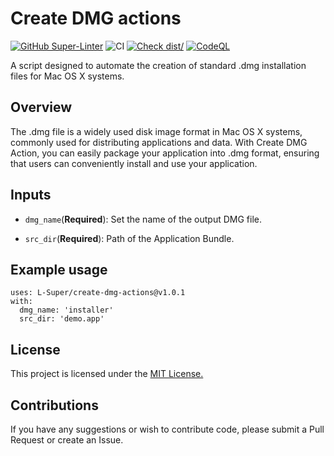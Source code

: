 # Create DMG actions

[![GitHub Super-Linter](https://github.com/actions/typescript-action/actions/workflows/linter.yml/badge.svg)](https://github.com/super-linter/super-linter)
![CI](https://github.com/actions/typescript-action/actions/workflows/ci.yml/badge.svg)
[![Check dist/](https://github.com/actions/typescript-action/actions/workflows/check-dist.yml/badge.svg)](https://github.com/actions/typescript-action/actions/workflows/check-dist.yml)
[![CodeQL](https://github.com/actions/typescript-action/actions/workflows/codeql-analysis.yml/badge.svg)](https://github.com/actions/typescript-action/actions/workflows/codeql-analysis.yml)

A script designed to automate the creation of standard .dmg installation files
for Mac OS X systems.

## Overview

The .dmg file is a widely used disk image format in Mac OS X systems, commonly
used for distributing applications and data. With Create DMG Action, you can
easily package your application into .dmg format, ensuring that users can
conveniently install and use your application.

## Inputs

- `dmg_name`(**Required**): Set the name of the output DMG file.

- `src_dir`(**Required**): Path of the Application Bundle.

## Example usage

```
uses: L-Super/create-dmg-actions@v1.0.1
with:
  dmg_name: 'installer'
  src_dir: 'demo.app'
```

## License

This project is licensed under the [MIT License.](LICENSE)

## Contributions

If you have any suggestions or wish to contribute code, please submit a Pull
Request or create an Issue.
